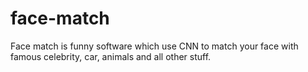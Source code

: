 # face-match
Face match is funny software which use CNN to match your face with famous celebrity, car, animals and all other stuff.
